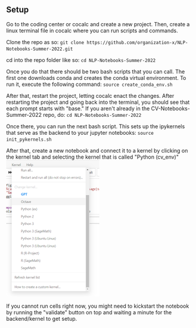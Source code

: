 ## Setup

Go to the coding center or cocalc and create a new project. Then, create a linux terminal file in cocalc where you can run scripts and commands.

Clone the repo as so:
`git clone https://github.com/organization-x/NLP-Notebooks-Summer-2022.git`

cd into the repo folder like so:
`cd NLP-Notebooks-Summer-2022`

Once you do that there should be two bash scripts that you can call. The first one downloads conda and creates the conda virtual environment. To run it, execute the following command:
`source create_conda_env.sh`

After that, restart the project, letting cocalc enact the changes. After restarting the project and going back into the terminal, you should see that each prompt starts with "base." If you aren't already in the CV-Notebooks-Summer-2022 repo, do:
`cd NLP-Notebooks-Summer-2022`

Once there, you can run the next bash script. This sets up the ipykernels that serve as the backend to your jupyter notebooks: 
`source init_pykernels.sh`

After that, create a new notebook and connect it to a kernel by clicking on the kernel tab and selecting the kernel that is called "Python (cv_env)"
<img src="kernel_setup.png" width="250" />

If you cannot run cells right now, you might need to kickstart the notebook by running the "validate" button on top and waiting a minute for the backend/kernel to get setup. 